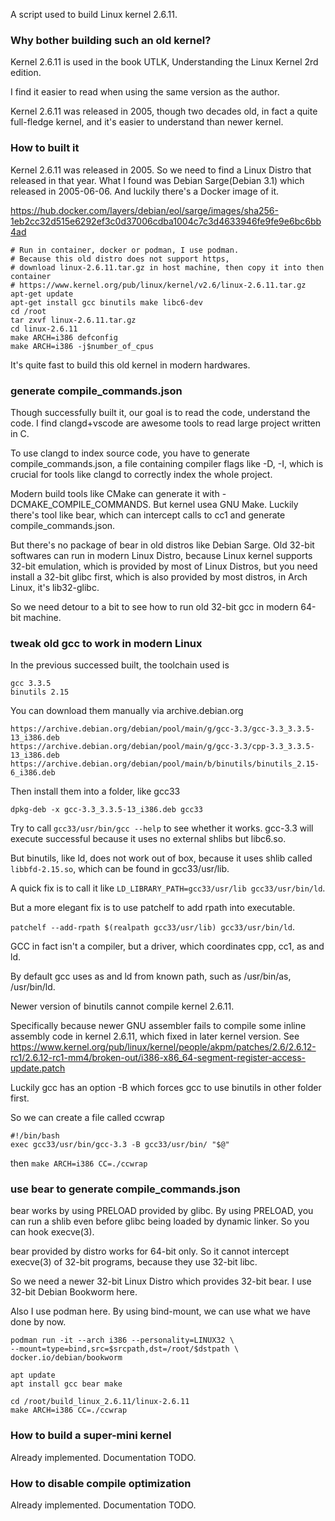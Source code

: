 A script used to build Linux kernel 2.6.11.

### Why bother building such an old kernel?

Kernel 2.6.11 is used in the book UTLK, Understanding the Linux Kernel 2rd edition. 

I find it easier to read when using the same version as the author.

Kernel 2.6.11 was released in 2005, though two decades old,
in fact a quite full-fledge kernel, and it's easier to understand
than newer kernel.

### How to built it

Kernel 2.6.11 was released in 2005. So we need to find a Linux Distro
that released in that year.
What I found was Debian Sarge(Debian 3.1) which released in 2005-06-06. 
And luckily there's a Docker image of it.

https://hub.docker.com/layers/debian/eol/sarge/images/sha256-1eb2cc32d515e6292ef3c0d37006cdba1004c7c3d4633946fe9fe9e6bc6bb4ad

```
# Run in container, docker or podman, I use podman.
# Because this old distro does not support https,
# download linux-2.6.11.tar.gz in host machine, then copy it into then container
# https://www.kernel.org/pub/linux/kernel/v2.6/linux-2.6.11.tar.gz
apt-get update
apt-get install gcc binutils make libc6-dev
cd /root
tar zxvf linux-2.6.11.tar.gz
cd linux-2.6.11
make ARCH=i386 defconfig
make ARCH=i386 -j$number_of_cpus
```

It's quite fast to build this old kernel in modern hardwares.

### generate compile_commands.json

Though successfully built it, our goal is to read the code, understand the code.
I find clangd+vscode are awesome tools to read large project written in C.

To use clangd to index source code, you have to generate compile_commands.json,
a file containing compiler flags like -D, -I, 
which is crucial for tools like clangd to correctly index the whole project.

Modern build tools like CMake can generate it with -DCMAKE_COMPILE_COMMANDS. 
But kernel usea GNU Make. Luckily there's tool like bear,
which can intercept calls to cc1 and generate compile_commands.json.

But there's no package of bear in old distros like Debian Sarge.
Old 32-bit softwares can run in modern Linux Distro, 
because Linux kernel supports 32-bit emulation, which is provided by most of Linux Distros, 
but you need install a 32-bit glibc first, which is also provided by most distros, 
in Arch Linux, it's lib32-glibc.

So we need detour to a bit to see how to run old 32-bit gcc in modern
64-bit machine.

### tweak old gcc to work in modern Linux

In the previous successed built, the toolchain used is
```
gcc 3.3.5
binutils 2.15
```

You can download them manually via archive.debian.org

```
https://archive.debian.org/debian/pool/main/g/gcc-3.3/gcc-3.3_3.3.5-13_i386.deb
https://archive.debian.org/debian/pool/main/g/gcc-3.3/cpp-3.3_3.3.5-13_i386.deb
https://archive.debian.org/debian/pool/main/b/binutils/binutils_2.15-6_i386.deb
```

Then install them into a folder, like gcc33

```
dpkg-deb -x gcc-3.3_3.3.5-13_i386.deb gcc33
```

Try to call `gcc33/usr/bin/gcc --help` to see whether it works.
gcc-3.3 will execute successful because it uses no external shlibs but
libc6.so.

But binutils, like ld, does not work out of box, because it uses shlib called `libbfd-2.15.so`,
which can be found in gcc33/usr/lib.

A quick fix is to call it like `LD_LIBRARY_PATH=gcc33/usr/lib gcc33/usr/bin/ld`.

But a more elegant fix is to use patchelf to add rpath into executable.

`patchelf --add-rpath $(realpath gcc33/usr/lib) gcc33/usr/bin/ld`.

GCC in fact isn't a compiler, but a driver, which coordinates
cpp, cc1, as and ld.

By default gcc uses as and ld from known path, such as
/usr/bin/as, /usr/bin/ld.

Newer version of binutils cannot compile kernel 2.6.11.

Specifically because newer GNU assembler fails to compile some inline
assembly code in kernel 2.6.11, which fixed in later kernel version.
See https://www.kernel.org/pub/linux/kernel/people/akpm/patches/2.6/2.6.12-rc1/2.6.12-rc1-mm4/broken-out/i386-x86_64-segment-register-access-update.patch

Luckily gcc has an option -B which forces gcc to use binutils in other
folder first.

So we can create a file called ccwrap

```
#!/bin/bash
exec gcc33/usr/bin/gcc-3.3 -B gcc33/usr/bin/ "$@"
```

then `make ARCH=i386 CC=./ccwrap`

### use bear to generate compile_commands.json

bear works by using PRELOAD provided by glibc.
By using PRELOAD, you can run a shlib even before glibc
being loaded by dynamic linker.
So you can hook execve(3).

bear provided by distro works for 64-bit only.
So it cannot intercept execve(3) of 32-bit programs,
because they use 32-bit libc.

So we need a newer 32-bit Linux Distro which provides
32-bit bear. I use 32-bit Debian Bookworm here.

Also I use podman here. By using bind-mount, we can use
what we have done by now.

```
podman run -it --arch i386 --personality=LINUX32 \
--mount=type=bind,src=$srcpath,dst=/root/$dstpath \
docker.io/debian/bookworm

apt update
apt install gcc bear make

cd /root/build_linux_2.6.11/linux-2.6.11
make ARCH=i386 CC=./ccwrap
```

### How to build a super-mini kernel
Already implemented. Documentation TODO.

### How to disable compile optimization
Already implemented. Documentation TODO.